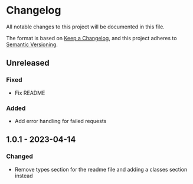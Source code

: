 # Changelog

All notable changes to this project will be documented in this file.

The format is based on [Keep a Changelog](https://keepachangelog.com/en/1.0.0/),
and this project adheres to [Semantic Versioning](https://semver.org/spec/v2.0.0.html).

## Unreleased

### Fixed

-   Fix README

### Added

-   Add error handling for failed requests

## 1.0.1 - 2023-04-14

### Changed

-   Remove types section for the readme file and adding a classes section instead

